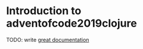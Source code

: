 # Introduction to adventofcode2019clojure

TODO: write [great documentation](http://jacobian.org/writing/what-to-write/)
